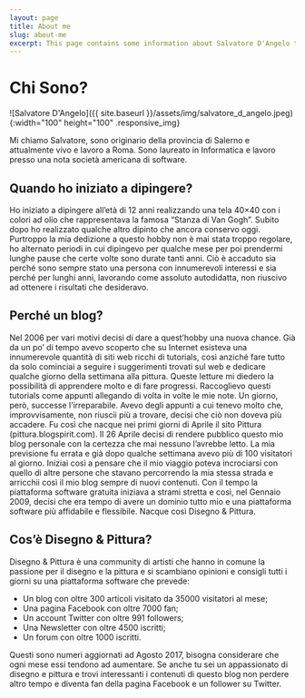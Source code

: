```yaml
---
layout: page
title: About me
slug: about-me
excerpt: This page contains some information about Salvatore D'Angelo the owner of the Code4Project website. 
---
```

# Chi Sono?

![Salvatore D'Angelo]({{ site.baseurl }}/assets/img/salvatore_d_angelo.jpeg){:width="100" height="100" .responsive_img}

Mi chiamo Salvatore, sono originario della provincia di Salerno e attualmente vivo e lavoro a Roma. Sono laureato in Informatica e lavoro presso una nota società americana di software.

## Quando ho iniziato a dipingere?

Ho iniziato a dipingere all’età di 12 anni realizzando una tela 40×40 con i colori ad olio che rappresentava la famosa “Stanza di Van Gogh”. Subito dopo ho realizzato qualche altro dipinto che ancora conservo oggi. Purtroppo la mia dedizione a questo hobby non è mai stata troppo regolare, ho alternato periodi in cui dipingevo per qualche mese per poi prendermi lunghe pause che certe volte sono durate tanti anni. Ciò è accaduto sia perché sono sempre stato una persona con innumerevoli interessi e sia perché per lunghi anni, lavorando come assoluto autodidatta, non riuscivo ad ottenere i risultati che desideravo.

## Perché un blog?

Nel 2006 per vari motivi decisi di dare a quest’hobby una nuova chance. Già da un po’ di tempo avevo scoperto che su Internet esisteva una innumerevole quantità di siti web ricchi di tutorials, così anziché fare tutto da solo cominciai a seguire i suggerimenti trovati sul web e dedicare qualche giorno della settimana alla pittura. Queste letture mi diedero la possibilità di apprendere molto e di fare progressi. Raccoglievo questi tutorials come appunti allegando di volta in volte le mie note. Un giorno, però, successe l’irreparabile. Avevo degli appunti a cui tenevo molto che, improvvisamente, non riuscii più a trovare, decisi che ciò non doveva più accadere. Fu così che nacque nei primi giorni di Aprile il sito Pittura (pittura.blogspirit.com). Il 26 Aprile decisi di rendere pubblico questo mio blog personale con la certezza che mai nessuno l’avrebbe letto. La mia previsione fu errata e già dopo qualche settimana avevo più di 100 visitatori al giorno. Iniziai così a pensare che il mio viaggio poteva incrociarsi con quello di altre persone che stavano percorrendo la mia stessa strada e arricchii così il mio blog sempre di nuovi contenuti. Con il tempo la piattaforma software gratuita iniziava a strami stretta e così, nel Gennaio 2009, decisi che era tempo di avere un dominio tutto mio e una piattaforma software più affidabile e flessibile. Nacque così Disegno & Pittura.

## Cos’è Disegno & Pittura?

Disegno & Pittura è una community di artisti che hanno in comune la passione per il disegno e la pittura e si scambiano opinioni e consigli tutti i giorni su una piattaforma software che prevede:

* Un blog con oltre 300 articoli visitato da 35000 visitatori al mese;
* Una pagina Facebook con oltre 7000 fan;
* Un account Twitter con oltre 991 followers;
* Una Newsletter con oltre 4500 iscritti;
* Un forum con oltre 1000 iscritti.

Questi sono numeri aggiornati ad Agosto 2017, bisogna considerare che ogni mese essi tendono ad aumentare. Se anche tu sei un appassionato di disegno e pittura e trovi interessanti i contenuti di questo blog non perdere altro tempo e diventa fan della pagina Facebook  e un follower su Twitter.
